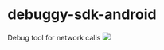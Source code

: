 # debuggy-sdk-android
Debug tool for network calls
[![](https://jitpack.io/v/rrohaill/debuggy-sdk-android.svg)](https://jitpack.io/#rrohaill/debuggy-sdk-android)
